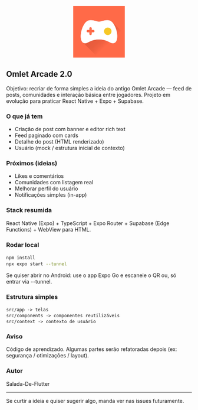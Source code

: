 <p align="center">
	<img src="assets/Omlet_Arcade.webp" alt="Omlet Arcade Icon" width="140" />
</p>

## Omlet Arcade 2.0

Objetivo: recriar de forma simples a ideia do antigo Omlet Arcade — feed de posts, comunidades e interação básica entre jogadores. Projeto em evolução para praticar React Native + Expo + Supabase.

### O que já tem
- Criação de post com banner e editor rich text
- Feed paginado com cards
- Detalhe do post (HTML renderizado)
- Usuário (mock / estrutura inicial de contexto)

### Próximos (ideias)
- Likes e comentários
- Comunidades com listagem real
- Melhorar perfil do usuário
- Notificações simples (in-app)

### Stack resumida
React Native (Expo) + TypeScript + Expo Router + Supabase (Edge Functions) + WebView para HTML.

### Rodar local
```bash
npm install
npx expo start --tunnel
```

Se quiser abrir no Android: use o app Expo Go e escaneie o QR ou, só entrar via --tunnel.

### Estrutura simples
```
src/app -> telas
src/components -> componentes reutilizáveis
src/context -> contexto de usuário
```

### Aviso
Código de aprendizado. Algumas partes serão refatoradas depois (ex: segurança / otimizações / layout).

### Autor
Salada-De-Flutter

---
Se curtir a ideia e quiser sugerir algo, manda ver nas issues futuramente.